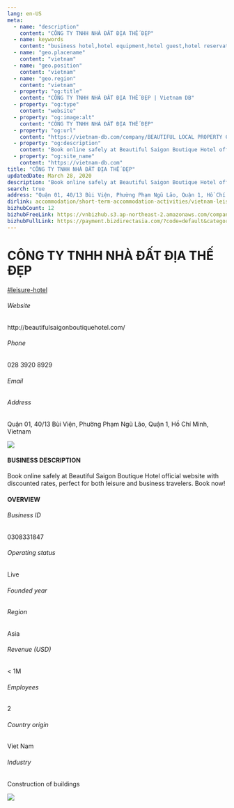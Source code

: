 ```yaml
---
lang: en-US
meta:
  - name: "description"
    content: "CÔNG TY TNHH NHÀ ĐẤT ĐỊA THẾ ĐẸP"
  - name: keywords
    content: "business hotel,hotel equipment,hotel guest,hotel reservation,leisure hotel,membership,on site,resort,resort hotels,tourism,travelers,vacation,vacation,vacation,vacation,vietnam-leisure-hotel-companies"
  - name: "geo.placename"
    content: "vietnam"
  - name: "geo.position"
    content: "vietnam"
  - name: "geo.region"
    content: "vietnam"
  - property: "og:title"
    content: "CÔNG TY TNHH NHÀ ĐẤT ĐỊA THẾ ĐẸP | Vietnam DB"
  - property: "og:type"
    content: "website"
  - property: "og:image:alt"
    content: "CÔNG TY TNHH NHÀ ĐẤT ĐỊA THẾ ĐẸP"
  - property: "og:url"
    content: "https://vietnam-db.com/company/BEAUTIFUL LOCAL PROPERTY COMPANY LIMITED-2777211"
  - property: "og:description"
    content: "Book online safely at Beautiful Saigon Boutique Hotel official website with discounted rates, perfect for both leisure and business travelers. Book now!"
  - property: "og:site_name"
    content: "https://vietnam-db.com"
title: "CÔNG TY TNHH NHÀ ĐẤT ĐỊA THẾ ĐẸP"
updatedDate: March 28, 2020
description: "Book online safely at Beautiful Saigon Boutique Hotel official website with discounted rates, perfect for both leisure and business travelers. Book now!"
search: true
address: "Quận 01, 40/13 Bùi Viện, Phường Phạm Ngũ Lão, Quận 1, Hồ Chí Minh, Vietnam"
dirlink: accommodation/short-term-accommodation-activities/vietnam-leisure-hotel-companies
bizhubCount: 12
bizhubFreeLink: https://vnbizhub.s3.ap-northeast-2.amazonaws.com/companies/vietnam-leisure-hotel-companies_preview.xlsx
bizhubFullLink: https://payment.bizdirectasia.com/?code=default&category=bizhub&item=vietnam-leisure-hotel-companies&redirect=https://vietnam-db.com
---
```



<div class="bd-item">
    <div class="item-content">
        <div class="detail-title-wrap">
            <h1 class="detail-title">
                CÔNG TY TNHH NHÀ ĐẤT ĐỊA THẾ ĐẸP
            </h1>
        </div>
		<div class="detail-tagslist"><a href="/accommodation/short-term-accommodation-activities/tags/leisure-hotel" class="detail-tagitem">#leisure-hotel</a></div>
        <h6 class="bd-label">Website</h6>
        <p>http://beautifulsaigonboutiquehotel.com/</p>
		<h6 class="bd-label">Phone</h6>
        <p>028 3920 8929</p>
        <h6 class="bd-label">Email</h6>
        <p><a class="textColorPrimary" href="#"></a></p>
        <h6 class="bd-label">Address</h6>
        <p>Quận 01, 40/13 Bùi Viện, Phường Phạm Ngũ Lão, Quận 1, Hồ Chí Minh, Vietnam</p>
    </div>
</div>

<div class="banner-wrap text-center"><a href="" class="banner-link"><img src="/assets/vndb.com/BannerAds2.jpg" class="banner-img"></a></div>

<div class="bd-item">
    <div class="item-content">
        <h4 class="textColorPrimary item-title">BUSINESS DESCRIPTION</h4>
        <p>Book online safely at Beautiful Saigon Boutique Hotel official website with discounted rates, perfect for both leisure and business travelers. Book now!</p>
    </div>
</div>

<div class="bd-item">
    <div class="item-content">
        <h4 class="textColorPrimary item-title">OVERVIEW</h4>
        <div class="item-info">
            <h6 class="bd-label">Business ID</h6>
            <p>0308331847</p>
        </div>
        <div class="item-info">
            <h6 class="bd-label">Operating status</h6>
            <p>Live<small class="bd-status_dot live"></small></p>
        </div>
        <div class="item-info">
            <h6 class="bd-label">Founded year</h6>
            <p></p>
        </div>
        <div class="item-info">
            <h6 class="bd-label">Region</h6>
            <p>Asia</p>
        </div>
        <div class="item-info">
            <h6 class="bd-label">Revenue (USD)</h6>
            <p>&lt; 1M</p>
        </div>
        <div class="item-info">
            <h6 class="bd-label">Employees</h6>
            <p>2</p>
        </div>
        <div class="item-info">
            <h6 class="bd-label">Country origin</h6>
            <p>Viet Nam</p>
        </div>
        <div class="item-info">
            <h6 class="bd-label">Industry</h6>
            <p>Construction of buildings</p>
        </div>
    </div>
</div>

<div class="banner-wrap text-center"><a href="" class="banner-link"><img src="/assets/vndb.com/BannerAd_04_728x90.jpg" class="banner-img"></a></div>

<CustomPopup popupTitle="ENTER EMAIL TO DOWNLOAD" popupSubTitle="The companies data will be sent to your inbox. Please enter your email." :free="this.$frontmatter.bizhubFreeLink" :paid="this.$frontmatter.bizhubFullLink" :count="this.$frontmatter.bizhubCount"/>

